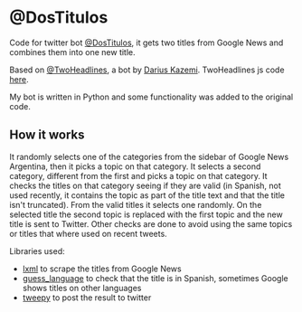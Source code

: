 # @DosTitulos 

Code for twitter bot [@DosTitulos](https://twitter.com/DosTitulos), it gets two titles from Google News and combines them into one new title.

Based on [@TwoHeadlines](https://twitter.com/TwoHeadlines), a bot by [Darius Kazemi](https://twitter.com/tinysubversions). TwoHeadlines js code [here](https://github.com/dariusk/twoheadlines).

My bot is written in Python and some functionality was added to the original code.

## How it works

It randomly selects one of the categories from the sidebar of Google News Argentina, then it picks a topic on that category.
It selects a second category, different from the first and picks a topic on that category. It checks the titles on that category seeing if they are valid (in Spanish, not used recently, it contains the topic as part of the title text and that the title isn't truncated). From the valid titles it selects one randomly.
On the selected title the second topic is replaced with the first topic and the new title is sent to Twitter.
Other checks are done to avoid using the same topics or titles that where used on recent tweets.

Libraries used:
* [lxml](http://lxml.de/) to scrape the titles from Google News
* [guess_language](https://bitbucket.org/spirit/guess_language) to check that the title is in Spanish, sometimes Google shows titles on other languages
* [tweepy](http://www.tweepy.org/) to post the result to twitter



